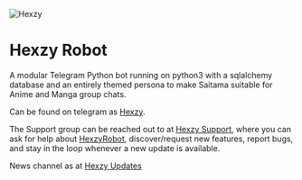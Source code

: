 ![Hexzy](https://telegra.ph/file/23c40c8b88da2370e9743.jpg)
# Hexzy Robot



A modular Telegram Python bot running on python3 with a sqlalchemy database and an entirely themed persona to make Saitama suitable for Anime and Manga group chats. 

Can be found on telegram as [Hexzy](https://t.me/HexzyRobot).

The Support group can be reached out to at [Hexzy Support](https://t.me/Mafia_Update), where you can ask for help about [HexzyRobot](https://t.me/HexzyRobot), discover/request new features, report bugs, and stay in the loop whenever a new update is available. 

News channel as at [Hexzy Updates](https://t.me/Mafia_Update) 


